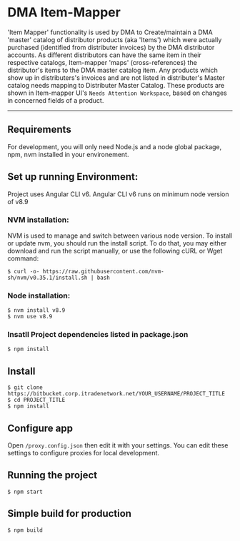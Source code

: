 # DMA Item-Mapper
  'Item Mapper' functionality is used by DMA to Create/maintain a DMA 'master' catalog of distributor products (aka 'Items') which were actually purchased (identified from distributer invoices) by the DMA distributor accounts. As different distributors can have the same item in their respective catalogs, Item-mapper 'maps' (cross-references) the distributor's items to the DMA master catalog item. Any products which show up in distributers's invoices and are not listed in distributer's Master catalog needs mapping to Distributer Master Catalog. These products are shown in Item-mapper UI's  `Needs Attention Workspace`, based on changes in concerned fields of a product.

---
## Requirements

  For development, you will only need Node.js and a node global package, npm, nvm installed in your environement.

## Set up running Environment:
  Project uses Angular CLI v6. Angular CLI v6 runs on minimum node version of v8.9
### NVM installation:
  NVM is used to manage and switch between various node version.
  To install or update nvm, you should run the install script. To do that, you may either download and run the script   manually, or use the following cURL or Wget command:
  
    $ curl -o- https://raw.githubusercontent.com/nvm-sh/nvm/v0.35.1/install.sh | bash

### Node installation:
  
    $ nvm install v8.9
    $ nvm use v8.9

### Insatll Project dependencies listed in package.json
  
    $ npm install 

## Install
  
    $ git clone https://bitbucket.corp.itradenetwork.net/YOUR_USERNAME/PROJECT_TITLE
    $ cd PROJECT_TITLE
    $ npm install

## Configure app

  Open `/proxy.config.json` then edit it with your settings. You can edit these settings to configure proxies for local development.

## Running the project

    $ npm start

## Simple build for production

    $ npm build
